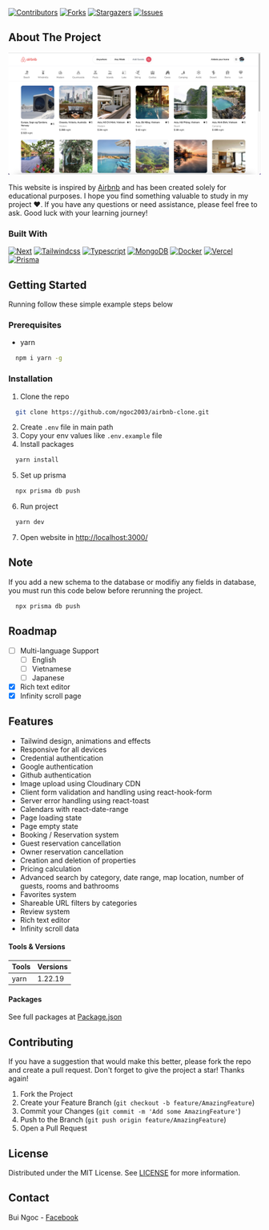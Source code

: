 [![Contributors][contributors-shield]][contributors-url]
[![Forks][forks-shield]][forks-url]
[![Stargazers][stars-shield]][stars-url]
[![Issues][issues-shield]][issues-url]

<!-- ABOUT THE PROJECT -->

## About The Project

[![Airbnb][product-screenshot]](https://demo-airbnb-clone.vercel.app/)

This website is inspired by [Airbnb](https://www.airbnb.com.vn/) and has been created solely for educational purposes. I hope you find something valuable to study in my project ❤️. If you have any questions or need assistance, please feel free to ask. Good luck with your learning journey!

### Built With

[![Next][Next.js]][Next-url]
[![Tailwindcss][Tailwindcss]][Tailwindcss-url]
[![Typescript][Typescript.js]][Typescript-url]
[![MongoDB][MongoDB]][MongoDB-url]
[![Docker][Docker]][Docker-url]
[![Vercel][Vercel]][Vercel-url]
[![Prisma][Prisma]][Prisma-url]

<!-- GETTING STARTED -->

## Getting Started

Running follow these simple example steps below

### Prerequisites

- yarn

```sh
  npm i yarn -g
```

### Installation

1. Clone the repo

```sh
  git clone https://github.com/ngoc2003/airbnb-clone.git
```

2. Create `.env` file in main path
3. Copy your env values like `.env.example` file
4. Install packages

```sh
  yarn install
```

5. Set up prisma

```sh
  npx prisma db push
```

6. Run project

```sh
  yarn dev
```

7. Open website in [http://localhost:3000/](http://localhost:3000/)

<!-- USAGE EXAMPLES -->

## Note

If you add a new schema to the database or modifiy any fields in database, you must run this code below before rerunning the project.

```sh
  npx prisma db push
```

<!-- ROADMAP -->

## Roadmap

- [ ] Multi-language Support
  - [ ] English
  - [ ] Vietnamese
  - [ ] Japanese
- [x] Rich text editor
- [x] Infinity scroll page

<!-- FEATURES-->

## Features

- Tailwind design, animations and effects
- Responsive for all devices
- Credential authentication
- Google authentication
- Github authentication
- Image upload using Cloudinary CDN
- Client form validation and handling using react-hook-form
- Server error handling using react-toast
- Calendars with react-date-range
- Page loading state
- Page empty state
- Booking / Reservation system
- Guest reservation cancellation
- Owner reservation cancellation
- Creation and deletion of properties
- Pricing calculation
- Advanced search by category, date range, map location, number of guests, rooms and bathrooms
- Favorites system
- Shareable URL filters by categories
- Review system
- Rich text editor
- Infinity scroll data

<!-- Tools & Versions -->

#### Tools & Versions

| Tools | Versions |
| ----- | -------- |
| yarn  | 1.22.19  |

<!-- Tools & Versions -->

#### Packages

See full packages at [Package.json](/package.json)

<!-- CONTRIBUTING -->

## Contributing

If you have a suggestion that would make this better, please fork the repo and create a pull request.
Don't forget to give the project a star! Thanks again!

1. Fork the Project
2. Create your Feature Branch (`git checkout -b feature/AmazingFeature`)
3. Commit your Changes (`git commit -m 'Add some AmazingFeature'`)
4. Push to the Branch (`git push origin feature/AmazingFeature`)
5. Open a Pull Request

<!-- LICENSE -->

## License

Distributed under the MIT License. See [LICENSE](LICENSE) for more information.

<!-- CONTACT -->

## Contact

Bui Ngoc - [Facebook](https://www.facebook.com/Bui.Ngoc.1302/)

[contributors-shield]: https://img.shields.io/github/contributors/ngoc2003/airbnb-clone.svg?style=for-the-badge
[contributors-url]: https://github.com/ngoc2003/airbnb-clone/graphs/contributors
[forks-shield]: https://img.shields.io/github/forks/ngoc2003/airbnb-clone.svg?style=for-the-badge
[forks-url]: https://github.com/ngoc2003/airbnb-clone/network/members
[stars-shield]: https://img.shields.io/github/stars/ngoc2003/airbnb-clone.svg?style=for-the-badge
[stars-url]: https://github.com/ngoc2003/airbnb-clone/stargazers
[issues-shield]: https://img.shields.io/github/issues/ngoc2003/airbnb-clone.svg?style=for-the-badge
[issues-url]: https://github.com/ngoc2003/airbnb-clone/issues
[product-screenshot]: public/images/demo.png
[Next.js]: https://img.shields.io/badge/next.js-000000?style=for-the-badge&logo=nextdotjs&logoColor=white
[Next-url]: https://nextjs.org/
[Typescript.js]: https://img.shields.io/badge/TypeScript-007ACC?style=for-the-badge&logo=typescript&logoColor=white
[Typescript-url]: https://www.typescriptlang.org/
[Tailwindcss]: https://img.shields.io/badge/Tailwind_CSS-38B2AC?style=for-the-badge&logo=tailwind-css&logoColor=white
[Tailwindcss-url]: https://tailwindcss.com/
[MongoDB]: https://img.shields.io/badge/MongoDB-4EA94B?style=for-the-badge&logo=mongodb&logoColor=white
[MongoDB-url]: https://cloud.mongodb.com/
[Vercel]: https://img.shields.io/badge/Vercel-000000?style=for-the-badge&logo=vercel&logoColor=white
[Vercel-url]: https://vercel.com/
[Prisma]: https://img.shields.io/badge/Prisma-3982CE?style=for-the-badge&logo=Prisma&logoColor=white
[Prisma-url]: https://www.prisma.io/
[Docker]: https://img.shields.io/badge/Docker-3982CE?style=for-the-badge&logo=Docker&logoColor=white
[Docker-url]: https://www.prisma.io/
